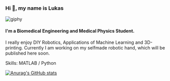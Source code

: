 
### Hi 👋, my name is Lukas

![giphy](https://github.com/locolukii/locolukii/assets/165012681/8f437120-c239-4ce9-961a-7d193c621252)

#### I'm a Biomedical Engineering and Medical Physics Student. 

I really enjoy DIY Robotics, Applications of Machine Learning and 3D-printing.
Currently I am working on my selfmade robotic hand, which will be published here soon.

Skills: MATLAB / Python

[![Anurag's GitHub stats](https://github-readme-stats.vercel.app/api?username=lklostermair)](https://github.com/anuraghazra/github-readme-stats)

